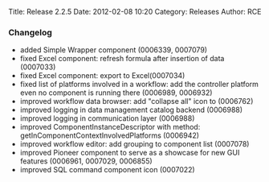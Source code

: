 Title: Release 2.2.5
Date: 2012-02-08 10:20
Category: Releases
Author: RCE


### Changelog

* added Simple Wrapper component (0006339, 0007079)
* fixed Excel component: refresh formula after insertion of data (0007033)
* fixed Excel component: export to Excel(0007034)
* fixed list of platforms involved in a workflow: add the controller platform even no component is running there (0006989, 0006932)
* improved workflow data browser: add "collapse all" icon to (0006762)
* improved logging in data management catalog backend (0006988)
* improved logging in communication layer (0006988)
* improved ComponentInstanceDescriptor with method: getInComponentContextInvolvedPlatforms (0006942)
* improved workflow editor: add grouping to component list (0007078)
* improved Pioneer component to serve as a showcase for new GUI features (0006961, 0007029, 0006855)
* improved SQL command component icon (0007022) 